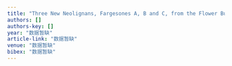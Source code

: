 ```yaml
---
title: "Three New Neolignans, Fargesones A, B and C, from the Flower Buds of Magnolioa fargesii"
authors: []
authors-key: []
year: "数据暂缺"
article-link: "数据暂缺"
venue: "数据暂缺"
bibex: "数据暂缺"
---
```

